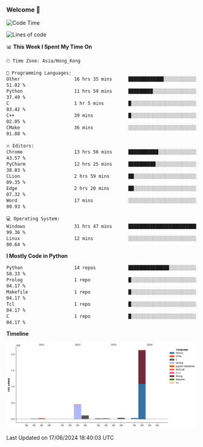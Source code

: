 ### Welcome 👋

<!--START_SECTION:waka-->
![Code Time](http://img.shields.io/badge/Code%20Time-184%20hrs%2056%20mins-blue)

![Lines of code](https://img.shields.io/badge/From%20Hello%20World%20I%27ve%20Written-2.8%20million%20lines%20of%20code-blue)

📊 **This Week I Spent My Time On** 

```text
🕑︎ Time Zone: Asia/Hong_Kong

💬 Programming Languages: 
Other                    16 hrs 35 mins      █████████████░░░░░░░░░░░░   51.82 % 
Python                   11 hrs 59 mins      █████████░░░░░░░░░░░░░░░░   37.49 % 
C                        1 hr 5 mins         █░░░░░░░░░░░░░░░░░░░░░░░░   03.42 % 
C++                      39 mins             █░░░░░░░░░░░░░░░░░░░░░░░░   02.05 % 
CMake                    36 mins             ░░░░░░░░░░░░░░░░░░░░░░░░░   01.88 % 

🔥 Editors: 
Chrome                   13 hrs 56 mins      ███████████░░░░░░░░░░░░░░   43.57 % 
PyCharm                  12 hrs 25 mins      ██████████░░░░░░░░░░░░░░░   38.83 % 
CLion                    2 hrs 59 mins       ██░░░░░░░░░░░░░░░░░░░░░░░   09.35 % 
Edge                     2 hrs 20 mins       ██░░░░░░░░░░░░░░░░░░░░░░░   07.32 % 
Word                     17 mins             ░░░░░░░░░░░░░░░░░░░░░░░░░   00.93 % 

💻 Operating System: 
Windows                  31 hrs 47 mins      █████████████████████████   99.36 % 
Linux                    12 mins             ░░░░░░░░░░░░░░░░░░░░░░░░░   00.64 % 
```

**I Mostly Code in Python** 

```text
Python                   14 repos            ███████████████░░░░░░░░░░   58.33 % 
Prolog                   1 repo              █░░░░░░░░░░░░░░░░░░░░░░░░   04.17 % 
Makefile                 1 repo              █░░░░░░░░░░░░░░░░░░░░░░░░   04.17 % 
Tcl                      1 repo              █░░░░░░░░░░░░░░░░░░░░░░░░   04.17 % 
C                        1 repo              █░░░░░░░░░░░░░░░░░░░░░░░░   04.17 % 
```



**Timeline**

![Lines of Code chart](https://raw.githubusercontent.com/xhj2501/xhj2501/main/assets/bar_graph.png)


 Last Updated on 17/06/2024 18:40:03 UTC
<!--END_SECTION:waka-->



